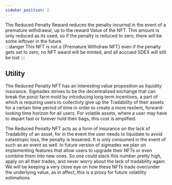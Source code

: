 ```yaml
---
sidebar_position: 2
---
```

The Reduced Penalty Reward reduces the penalty incurred in the event of a premature withdrawal, up to the reward Value of the NFT.  This amount is only reduced as its used, so if the penalty is reduced to zero, there will be some leftover in the future.  
:::danger
This NFT is not a {Premature Withdraw NFT} even if the penalty gets set to zero, no NFT award will be minted, and all accrued SDEX will still be lost
::: 
## Utility
The Reduced Penalty NFT has an interesting value proposition as liquidity insurance.  Sigmadex strives to be the decentralized exchange that can break the ponzi farm mold by introducing long term incentives, a part of which is requiring users to collectivly  give up the Tradability of their assets for a certain time period of time in order to create a more resilent, forward-looking time horizon for all users. For volatile assets, where a user may have to depart fast or forever hold their bags, this cost is amplified.  

The Reduced Penalty NFT acts as a form of insurance on the lack of Tradability of an asset, for in the event the user needs to liquidate to avoid catastropic loss, the penalty is lessened.  It is only consumed in the event of such as an event as well.  In future version of sigmadex we plan on implementing features that allow users to upgrade their NFTs or even combine them into new ones.  So one could stack this number pretty high, apply on all their trades, and never worry about the lack of tradability again.  We will be keeping a very close eye on how these NFTs trade over/under the underlying value, as in affect, this is a proxy for future volatility estimations
